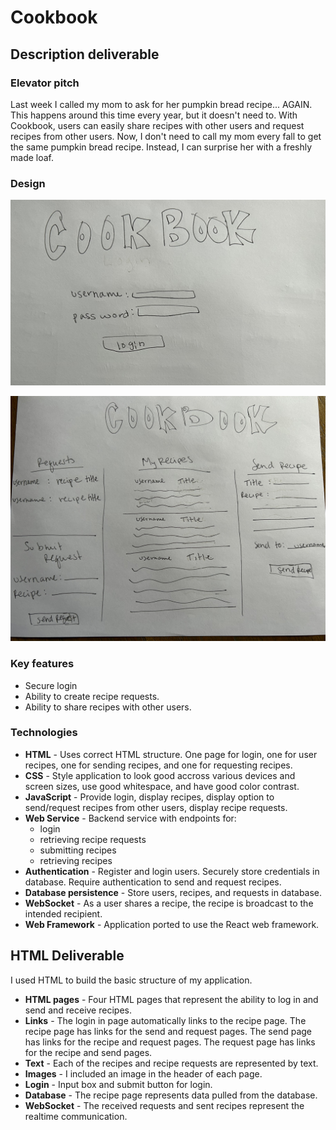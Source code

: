 # Cookbook
## Description deliverable
### Elevator pitch
Last week I called my mom to ask for her pumpkin bread recipe... AGAIN. This happens around this time every year, but it doesn't need to. With Cookbook, users can easily share recipes with other users and request recipes from other users. Now, I don't need to call my mom every fall to get the same pumpkin bread recipe. Instead, I can surprise her with a freshly made loaf.
### Design
![User login page for the Cookbook application.](Cookbook_login.jpg)



![User homepage for the Cookbook application.](Cookbook.jpg)


### Key features
- Secure login
- Ability to create recipe requests.
- Ability to share recipes with other users.
### Technologies
- **HTML** - Uses correct HTML structure. One page for login, one for user recipes, one for sending recipes, and one for requesting recipes.
- **CSS** - Style application to look good accross various devices and screen sizes, use good whitespace, and have good color contrast.
- **JavaScript** - Provide login, display recipes, display option to send/request recipes from other users, display recipe requests. 
- **Web Service** - Backend service with endpoints for:
   - login
   - retrieving recipe requests
   - submitting recipes
   - retrieving recipes
- **Authentication** - Register and login users. Securely store credentials in database. Require authentication to send and request recipes.
- **Database persistence** - Store users, recipes, and requests in database.
- **WebSocket** - As a user shares a recipe, the recipe is broadcast to the intended recipient.
- **Web Framework** - Application ported to use the React web framework.

## HTML Deliverable

I used HTML to build the basic structure of my application.

- **HTML pages** - Four HTML pages that represent the ability to log in and send and receive recipes.
- **Links** - The login in page automatically links to the recipe page. The recipe page has links for the send and request pages. The send page has links for the recipe and request pages. The request page has links for the recipe and send pages.
- **Text** - Each of the recipes and recipe requests are represented by text.
- **Images** - I included an image in the header of each page.
- **Login** - Input box and submit button for login.
- **Database** - The recipe page represents data pulled from the database.
- **WebSocket** - The received requests and sent recipes represent the realtime communication.
